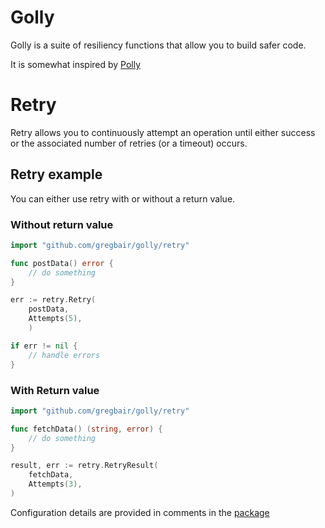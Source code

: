 # Golly

Golly is a suite of resiliency functions that allow you to build safer code.

It is somewhat inspired by [Polly](https://www.thepollyproject.org/)

# Retry

Retry allows you to continuously attempt an operation until either success or the associated number of retries (or a timeout) occurs.

## Retry example

You can either use retry with or without a return value.

### Without return value

```go
import "github.com/gregbair/golly/retry"

func postData() error {
    // do something
}

err := retry.Retry(
    postData,
    Attempts(5),
    )

if err != nil {
    // handle errors
}
```

### With Return value
```go
import "github.com/gregbair/golly/retry"

func fetchData() (string, error) {
    // do something
}

result, err := retry.RetryResult(
    fetchData,
    Attempts(3),
)
```

Configuration details are provided in comments in the [package](retry/options.go)